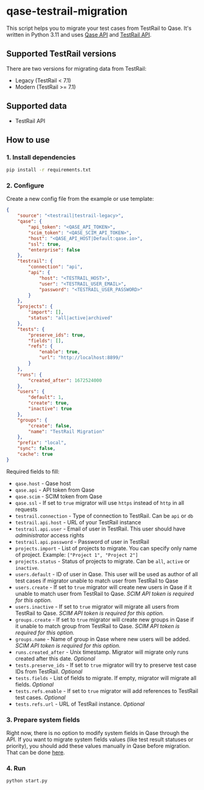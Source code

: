 # qase-testrail-migration

This script helps you to migrate your test cases from TestRail to Qase. It's written in Python 3.11 and uses [Qase API](https://qase.io/api/v1/) and [TestRail API](http://docs.gurock.com/testrail-api2/start).

## Supported TestRail versions

There are two versions for migrating data from TestRail:

- Legacy (TestRail < 7.1)
- Modern (TestRail >= 7.1)

## Supported data

- TestRail API 

## How to use

### 1. Install dependencies

```bash
pip install -r requirements.txt
```

### 2. Configure

Create a new config file from the example or use template:

```json
{
    "source": "<testrail|testrail-legacy>",
    "qase": {
        "api_token": "<QASE_API_TOKEN>",
        "scim_token": "<QASE_SCIM_API_TOKEN>",
        "host": "<QASE_API_HOST|Default:qase.io>",
        "ssl": true,
        "enterprise": false
    },
    "testrail": {
        "connection": "api",
        "api": {
            "host": "<TESTRAIL_HOST>",
            "user": "<TESTRAIL_USER_EMAIL>",
            "password": "<TESTRAIL_USER_PASSWORD>"
        }
    },
    "projects": {
        "import": [],
        "status": "all|active|archived"
    },
    "tests": {
        "preserve_ids": true,
        "fields": [],
        "refs": {
            "enable": true,
            "url": "http://localhost:8899/"
        }
    },
    "runs": {
        "created_after": 1672524000
    },
    "users": {
        "default": 1,
        "create": true,
        "inactive": true
    },
    "groups": {
        "create": false,
        "name": "TestRail Migration"
    },
    "prefix": "local",
    "sync": false,
    "cache": true
}
```

Required fields to fill:

- `qase.host` - Qase host
- `qase.api` - API token from Qase
- `qase.scim` - SCIM token from Qase
- `qase.ssl` - If set to `true` migrator will use `https` instead of `http` in all requests
- `testrail.connection` - Type of connection to TestRail. Can be `api` or `db`
- `testrail.api.host` - URL of your TestRail instance
- `testrail.api.user` - Email of user in TestRail. This user should have *administrator* access rights
- `testrail.api.password` - Password of user in TestRail
- `projects.import` - List of projects to migrate. You can specify only name of project. Example: `["Project 1", "Project 2"]`
- `projects.status` - Status of projects to migrate. Can be `all`, `active` or `inactive`. 
- `users.default` - ID of user in Qase. This user will be used as author of all test cases if migrator unable to match user from TestRail to Qase
- `users.create` - If set to `true` migrator will create new users in Qase if it unable to match user from TestRail to Qase. *SCIM API token is required for this option.*
- `users.inactive` - If set to `true` migrator will migrate all users from TestRail to Qase. *SCIM API token is required for this option.*
- `groups.create` - If set to `true` migrator will create new groups in Qase if it unable to match group from TestRail to Qase. *SCIM API token is required for this option.*
- `groups.name` - Name of group in Qase where new users will be added. *SCIM API token is required for this option.*
- `runs.created_after` - Unix timestamp. Migrator will migrate only runs created after this date. *Optional*
- `tests.preserve_ids` - If set to `true` migrator will try to preserve test case IDs from TestRail. *Optional*
- `tests.fields` - List of fields to migrate. If empty, migrator will migrate all fields. *Optional*
- `tests.refs.enable` - If set to `true` migrator will add references to TestRail test cases. *Optional*
- `tests.refs.url` - URL of TestRail instance. *Optional*

### 3. Prepare system fields

Right now, there is no option to modify system fields in Qase through the API. If you want to migrate system fields values (like test result statuses or priority), you should add these values manually in Qase before migration. That can be done [here](https://app.qase.io/workspace/fields).

### 4. Run

```bash
python start.py
```
